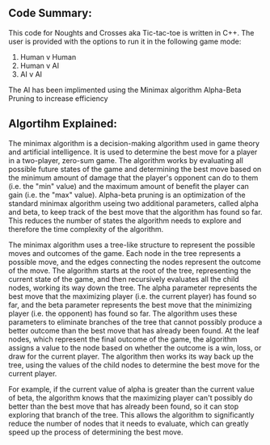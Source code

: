 ## Code Summary:
This code for Noughts and Crosses aka Tic-tac-toe is written in C++. The user is provided with the options to run it in the following game mode:
1) Human v Human
2) Human v AI
3) AI v AI

 The AI has been implimented using the Minimax algorithm Alpha-Beta Pruning to increase efficiency
 
 ## Algortihm Explained:

The minimax algorithm is a decision-making algorithm used in game theory and artificial intelligence. It is used to determine the best move for a player in a two-player, zero-sum game. The algorithm works by evaluating all possible future states of the game and determining the best move based on the minimum amount of damage that the player's opponent can do to them (i.e. the "min" value) and the maximum amount of benefit the player can gain (i.e. the "max" value). Alpha-beta pruning is an optimization of the standard minimax algorithm useing two additional parameters, called alpha and beta, to keep track of the best move that the algorithm has found so far. This reduces the number of states the algorithm needs to explore and therefore the time complexity of the algorithm.

The minimax algorithm uses a tree-like structure to represent the possible moves and outcomes of the game. Each node in the tree represents a possible move, and the edges connecting the nodes represent the outcome of the move. The algorithm starts at the root of the tree, representing the current state of the game, and then recursively evaluates all the child nodes, working its way down the tree. The alpha parameter represents the best move that the maximizing player (i.e. the current player) has found so far, and the beta parameter represents the best move that the minimizing player (i.e. the opponent) has found so far. The algorithm uses these parameters to eliminate branches of the tree that cannot possibly produce a better outcome than the best move that has already been found. At the leaf nodes, which represent the final outcome of the game, the algorithm assigns a value to the node based on whether the outcome is a win, loss, or draw for the current player. The algorithm then works its way back up the tree, using the values of the child nodes to determine the best move for the current player.

For example, if the current value of alpha is greater than the current value of beta, the algorithm knows that the maximizing player can't possibly do better than the best move that has already been found, so it can stop exploring that branch of the tree. This allows the algorithm to significantly reduce the number of nodes that it needs to evaluate, which can greatly speed up the process of determining the best move.
